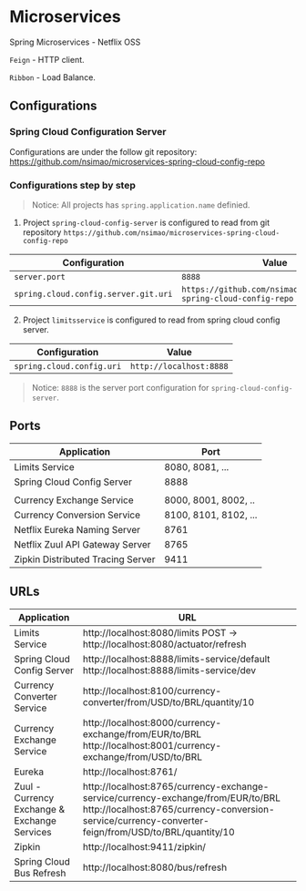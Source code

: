 # Microservices

Spring Microservices - Netflix OSS

`Feign` - HTTP client.


`Ribbon` - Load Balance.

## Configurations

### Spring Cloud Configuration Server

Configurations are under the follow git repository:
https://github.com/nsimao/microservices-spring-cloud-config-repo

### Configurations step by step

> Notice: All projects has `spring.application.name` definied.

1. Project `spring-cloud-config-server` is configured to read from git repository `https://github.com/nsimao/microservices-spring-cloud-config-repo`

| Configuration | Value |
| ------------- | ------------- |
| `server.port` | `8888` |
| `spring.cloud.config.server.git.uri` | `https://github.com/nsimao/microservices-spring-cloud-config-repo` |

2. Project `limitsservice` is configured to read from spring cloud config server.

| Configuration | Value |
| ------------- | ------------- |
| `spring.cloud.config.uri` | `http://localhost:8888` |

> Notice: `8888` is the server port configuration for `spring-cloud-config-server`.

## Ports

|     Application       |     Port          |
| ------------- | ------------- |
| Limits Service | 8080, 8081, ... |
| Spring Cloud Config Server | 8888 |
|  |  |
| Currency Exchange Service | 8000, 8001, 8002, ..  |
| Currency Conversion Service | 8100, 8101, 8102, ... |
| Netflix Eureka Naming Server | 8761 |
| Netflix Zuul API Gateway Server | 8765 |
| Zipkin Distributed Tracing Server | 9411 |


## URLs

|     Application       |     URL          |
| ------------- | ------------- |
| Limits Service | http://localhost:8080/limits POST -> http://localhost:8080/actuator/refresh|
| Spring Cloud Config Server| http://localhost:8888/limits-service/default http://localhost:8888/limits-service/dev |
| Currency Converter Service | http://localhost:8100/currency-converter/from/USD/to/BRL/quantity/10|
| Currency Exchange Service | http://localhost:8000/currency-exchange/from/EUR/to/BRL http://localhost:8001/currency-exchange/from/USD/to/BRL|
| Eureka | http://localhost:8761/|
| Zuul - Currency Exchange & Exchange Services | http://localhost:8765/currency-exchange-service/currency-exchange/from/EUR/to/BRL http://localhost:8765/currency-conversion-service/currency-converter-feign/from/USD/to/BRL/quantity/10|
| Zipkin | http://localhost:9411/zipkin/ |
| Spring Cloud Bus Refresh | http://localhost:8080/bus/refresh |
